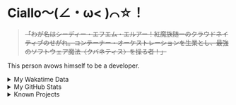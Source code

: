 # Ciallo～(∠・ω< )⌒☆！

> ~~「わが名はシーディー・エフエム・エルアー！紅魔族随一のクラウドネイティブのせがれ。コンテーナー・オーケストレーションを生業とし、最強のソフトウェア魔法〈クバネティス〉を操る者！」~~

This person avows himself to be a developer.

<details>

<summary>My Wakatime Data</summary>

<!--START_SECTION:waka-->
![Lines of code](https://img.shields.io/badge/From%20Hello%20World%20I%27ve%20Written-8.9%20million%20lines%20of%20code-blue)

**🐱 My GitHub Data** 

> 📦 790.6 kB Used in GitHub's Storage 
 > 
> 🏆 1,065 Contributions in the Year 2024
 > 
> 🚫 Not Opted to Hire
 > 
> 📜 93 Public Repositories 
 > 
> 🔑 31 Private Repositories 
 > 
**I'm an Early 🐤** 

```text
🌞 Morning                2183 commits        ██████░░░░░░░░░░░░░░░░░░░   23.67 % 
🌆 Daytime                4069 commits        ███████████░░░░░░░░░░░░░░   44.12 % 
🌃 Evening                2896 commits        ████████░░░░░░░░░░░░░░░░░   31.40 % 
🌙 Night                  75 commits          ░░░░░░░░░░░░░░░░░░░░░░░░░   00.81 % 
```
📅 **I'm Most Productive on Wednesday** 

```text
Monday                   1178 commits        ███░░░░░░░░░░░░░░░░░░░░░░   12.77 % 
Tuesday                  1613 commits        ████░░░░░░░░░░░░░░░░░░░░░   17.49 % 
Wednesday                1614 commits        ████░░░░░░░░░░░░░░░░░░░░░   17.50 % 
Thursday                 1321 commits        ████░░░░░░░░░░░░░░░░░░░░░   14.32 % 
Friday                   1383 commits        ████░░░░░░░░░░░░░░░░░░░░░   15.00 % 
Saturday                 1141 commits        ███░░░░░░░░░░░░░░░░░░░░░░   12.37 % 
Sunday                   973 commits         ███░░░░░░░░░░░░░░░░░░░░░░   10.55 % 
```


**I Mostly Code in Go** 

```text
Go                       36 repos            █████████░░░░░░░░░░░░░░░░   34.62 % 
Vue                      6 repos             █░░░░░░░░░░░░░░░░░░░░░░░░   05.77 % 
Swift                    5 repos             █░░░░░░░░░░░░░░░░░░░░░░░░   04.81 % 
Rust                     3 repos             █░░░░░░░░░░░░░░░░░░░░░░░░   02.88 % 
Shell                    2 repos             ░░░░░░░░░░░░░░░░░░░░░░░░░   01.92 % 
```




 Last Updated on 23/09/2024 01:45:15 UTC
<!--END_SECTION:waka-->

</details>

<details>
 
 <summary>My GitHub Stats</summary>

[![CDFMLR's github stats](https://github-readme-stats.vercel.app/api?username=cdfmlr&count_private=true&show_icons=true)](https://github.com/anuraghazra/github-readme-stats)
 
</details>

<details>

<summary>Known Projects</summary>

[![Star History Chart](https://api.star-history.com/svg?repos=cdfmlr/pyflowchart,cdfmlr/muvtuber,cdfmlr/crud,cdfmlr/murecom-verse-1,cdfmlr/murecom-intro&type=Date)](https://star-history.com/#cdfmlr/pyflowchart&cdfmlr/muvtuber&cdfmlr/crud&cdfmlr/murecom-verse-1&cdfmlr/murecom-intro&Date)

 </details>
